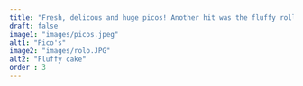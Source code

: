 ```yaml
---
title: "Fresh, delicous and huge picos! Another hit was the fluffy rolled cake."
draft: false
image1: "images/picos.jpeg"
alt1: "Pico's"
image2: "images/rolo.JPG"
alt2: "Fluffy cake"
order : 3
---
```

